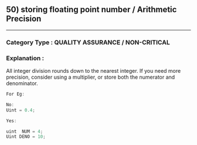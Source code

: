 ## 50) storing floating point  number / Arithmetic Precision



---

### **Category Type** : QUALITY ASSURANCE / NON-CRITICAL


### **Explanation** : 

All integer division rounds down to the nearest integer. If you need more precision, consider using a multiplier, or store both the numerator and denominator.
  
```javascript
For Eg:

No:
Uint = 0.4;

Yes:

uint  NUM = 4;
Uint DENO = 10; 	

```

